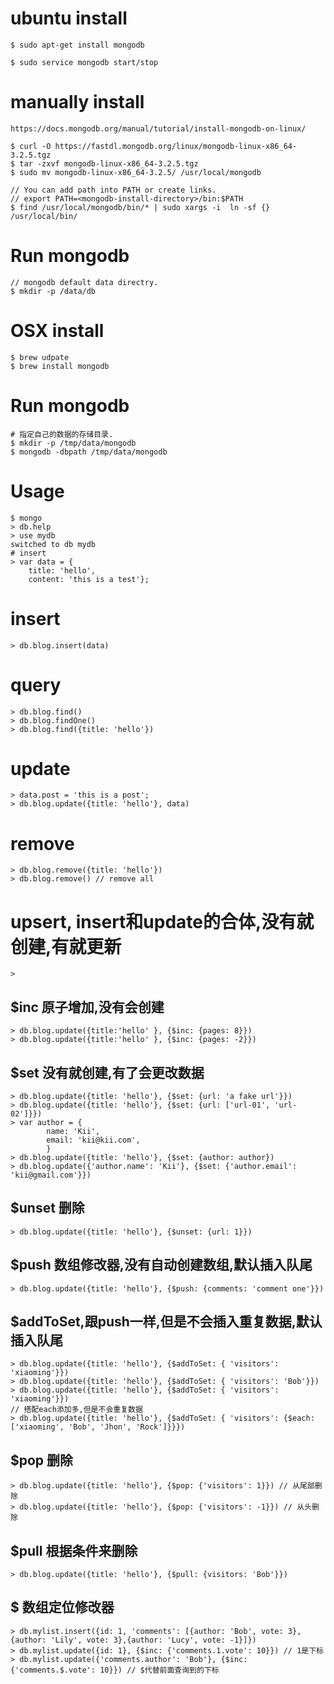 # ubuntu install
    $ sudo apt-get install mongodb

    $ sudo service mongodb start/stop


# manually install

    https://docs.mongodb.org/manual/tutorial/install-mongodb-on-linux/

    $ curl -O https://fastdl.mongodb.org/linux/mongodb-linux-x86_64-3.2.5.tgz
    $ tar -zxvf mongodb-linux-x86_64-3.2.5.tgz
    $ sudo mv mongodb-linux-x86_64-3.2.5/ /usr/local/mongodb

    // You can add path into PATH or create links.
    // export PATH=<mongodb-install-directory>/bin:$PATH
    $ find /usr/local/mongodb/bin/* | sudo xargs -i  ln -sf {} /usr/local/bin/

# Run mongodb

    // mongodb default data directry.
    $ mkdir -p /data/db


# OSX install
    $ brew udpate
    $ brew install mongodb

# Run mongodb
    # 指定自己的数据的存储目录.
    $ mkdir -p /tmp/data/mongodb
    $ mongodb -dbpath /tmp/data/mongodb

# Usage
    $ mongo
    > db.help
    > use mydb
    switched to db mydb
    # insert
    > var data = {
        title: 'hello',
        content: 'this is a test'};

# insert
    > db.blog.insert(data)

# query
    > db.blog.find()
    > db.blog.findOne()
    > db.blog.find({title: 'hello'})

# update
    > data.post = 'this is a post';
    > db.blog.update({title: 'hello'}, data)

# remove
    > db.blog.remove({title: 'hello'})
    > db.blog.remove() // remove all

# upsert, insert和update的合体,没有就创建,有就更新
    > 

## $inc 原子增加,没有会创建
    > db.blog.update({title:'hello' }, {$inc: {pages: 8}})
    > db.blog.update({title:'hello' }, {$inc: {pages: -2}})

## $set 没有就创建,有了会更改数据
    > db.blog.update({title: 'hello'}, {$set: {url: 'a fake url'}})  
    > db.blog.update({title: 'hello'}, {$set: {url: ['url-01', 'url-02']}})
    > var author = {
            name: 'Kii',
            email: 'kii@kii.com',
            }
    > db.blog.update({title: 'hello'}, {$set: {author: author})
    > db.blog.update({'author.name': 'Kii'}, {$set: {'author.email': 'kii@gmail.com'}})

## $unset 删除
    > db.blog.update({title: 'hello'}, {$unset: {url: 1}})

## $push 数组修改器,没有自动创建数组,默认插入队尾
    > db.blog.update({title: 'hello'}, {$push: {comments: 'comment one'}})

## $addToSet,跟push一样,但是不会插入重复数据,默认插入队尾
    > db.blog.update({title: 'hello'}, {$addToSet: { 'visitors': 'xiaoming'}})
    > db.blog.update({title: 'hello'}, {$addToSet: { 'visitors': 'Bob'}})
    > db.blog.update({title: 'hello'}, {$addToSet: { 'visitors': 'xiaoming'}})
    // 搭配each添加多,但是不会重复数据
    > db.blog.update({title: 'hello'}, {$addToSet: { 'visitors': {$each: ['xiaoming', 'Bob', 'Jhon', 'Rock']}}})

## $pop 删除
    > db.blog.update({title: 'hello'}, {$pop: {'visitors': 1}}) // 从尾部删除
    > db.blog.update({title: 'hello'}, {$pop: {'visitors': -1}}) // 从头删除

## $pull 根据条件来删除
    > db.blog.update({title: 'hello'}, {$pull: {visitors: 'Bob'}})

## $ 数组定位修改器
    > db.mylist.insert({id: 1, 'comments': [{author: 'Bob', vote: 3}, {author: 'Lily', vote: 3},{author: 'Lucy', vote: -1}]})
    > db.mylist.update({id: 1}, {$inc: {'comments.1.vote': 10}}) // 1是下标
    > db.mylist.update({'comments.author': 'Bob'}, {$inc: {'comments.$.vote': 10}}) // $代替前面查询到的下标

